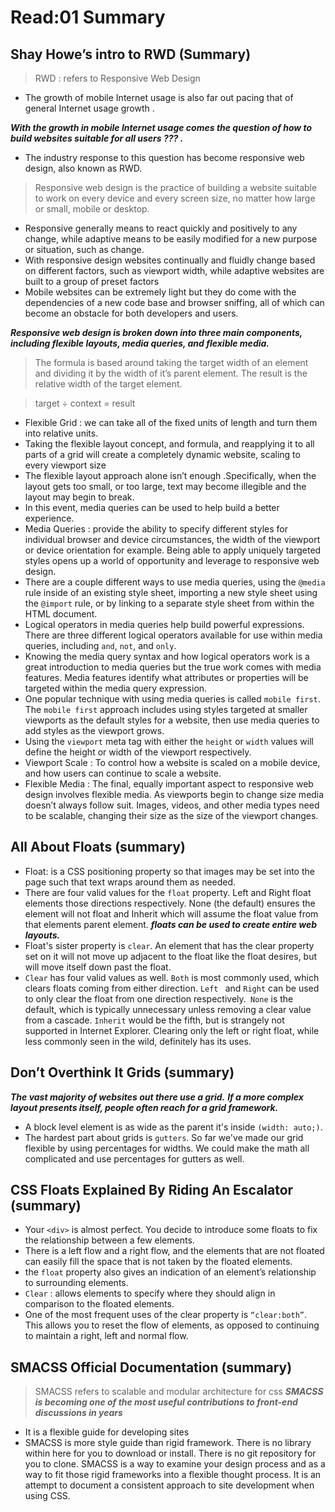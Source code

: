 # Read:01 Summary
## Shay Howe’s intro to RWD (Summary)
> RWD : refers to Responsive Web Design
* The growth of mobile Internet usage is also far out pacing that of general Internet usage growth .

***With the growth in mobile Internet usage comes the question of how to build websites suitable for all users ??? .***

* The industry response to this question has become responsive web design, also known as RWD.
> Responsive web design is the practice of building a website suitable to work on every device and every screen size, no matter how large or small, mobile or desktop.
* Responsive generally means to react quickly and positively to any change, while adaptive means to be easily modified for a new purpose or situation, such as change. 
* With responsive design websites continually and fluidly change based on different factors, such as viewport width, while adaptive websites are built to a group of preset factors
* Mobile websites can be extremely light but they do come with the dependencies of a new code base and browser sniffing, all of which can become an obstacle for both developers and users.

***Responsive web design is broken down into three main components, including flexible layouts, media queries, and flexible media.***

> The formula is based around taking the target width of an element and dividing it by the width of it’s parent element. The result is the relative width of the target element.

> target ÷ context = result

* Flexible Grid : we can take all of the fixed units of length and turn them into relative units. 
* Taking the flexible layout concept, and formula, and reapplying it to all parts of a grid will create a completely dynamic website, scaling to every viewport size
* The flexible layout approach alone isn’t enough .Specifically, when the layout gets too small, or too large, text may become illegible and the layout may begin to break. 
* In this event, media queries can be used to help build a better experience.
* Media Queries : provide the ability to specify different styles for individual browser and device circumstances, the width of the viewport or device orientation for example. Being able to apply uniquely targeted styles opens up a world of opportunity and leverage to responsive web design.
* There are a couple different ways to use media queries, using the `@media` rule inside of an existing style sheet, importing a new style sheet using the `@import` rule, or by linking to a separate style sheet from within the HTML document.
* Logical operators in media queries help build powerful expressions. There are three different logical operators available for use within media queries, including `and`, `not`, and `only`.
* Knowing the media query syntax and how logical operators work is a great introduction to media queries but the true work comes with media features. Media features identify what attributes or properties will be targeted within the media query expression.
* One popular technique with using media queries is called `mobile first`. The `mobile first` approach includes using styles targeted at smaller viewports as the default styles for a website, then use media queries to add styles as the viewport grows.
* Using the `viewport` meta tag with either the `height` or `width` values will define the height or width of the viewport respectively.
* Viewport Scale : To control how a website is scaled on a mobile device, and how users can continue to scale a website.
* Flexible Media : The final, equally important aspect to responsive web design involves flexible media. As viewports begin to change size media doesn’t always follow suit. Images, videos, and other media types need to be scalable, changing their size as the size of the viewport changes.

## All About Floats (summary)
* Float: is a CSS positioning property so that images may be set into the page such that text wraps around them as needed.
* There are four valid values for the `float` property. Left and Right float elements those directions respectively. None (the default) ensures the element will not float and Inherit which will assume the float value from that elements parent element.
***floats can be used to create entire web layouts.***
* Float's sister property is `clear`. An element that has the clear property set on it will not move up adjacent to the float like the float desires, but will move itself down past the float.
* `Clear` has four valid values as well. `Both` is most commonly used, which clears floats coming from either direction. `Left ` and `Right` can be used to only clear the float from one direction respectively.` None` is the default, which is typically unnecessary unless removing a clear value from a cascade. `Inherit` would be the fifth, but is strangely not supported in Internet Explorer. Clearing only the left or right float, while less commonly seen in the wild, definitely has its uses.

## Don’t Overthink It Grids (summary)

***The vast majority of websites out there use a grid.***
***If a more complex layout presents itself, people often reach for a grid framework.***
* A block level element is as wide as the parent it's inside `(width: auto;)`.
* The hardest part about grids is `gutters`. So far we've made our grid flexible by using percentages for widths. We could make the math all complicated and use percentages for gutters as well.

## CSS Floats Explained By Riding An Escalator (summary)
* Your `<div>` is almost perfect. You decide to introduce some floats to fix the relationship between a few elements.
* There is a left flow and a right flow, and the elements that are not floated can easily fill the space that is not taken by the floated elements.
* the `float` property also gives an indication of an element’s relationship to surrounding elements.
* `Clear` :  allows elements to specify where they should align in comparison to the floated elements.
* One of the most frequent uses of the clear property is ` “clear:both” `. This allows you to reset the flow of elements, as opposed to continuing to maintain a right, left and normal flow.

## SMACSS Official Documentation (summary)
> SMACSS refers to scalable and modular architecture for css
***SMACSS is becoming one of the most useful contributions to front-end discussions in years***
* It is a flexible guide for developing sites 
* SMACSS is more style guide than rigid framework. There is no library within here for you to download or install. There is no git repository for you to clone. SMACSS is a way to examine your design process and as a way to fit those rigid frameworks into a flexible thought process. It is an attempt to document a consistent approach to site development when using CSS.


